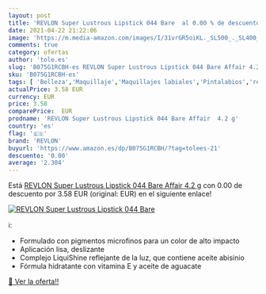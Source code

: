```yaml
---
layout: post
title: 'REVLON Super Lustrous Lipstick 044 Bare  al 0.00 % de descuento'
date: 2021-04-22 21:22:06
image: 'https://m.media-amazon.com/images/I/31vrGR5oiKL._SL500_._SL400_.jpg'
comments: true
category: ofertas
author: 'tole.es'
slug: 'B075G1RCBH-es REVLON Super Lustrous Lipstick 044 Bare Affair 4.2 g'
sku: 'B075G1RCBH-es'
tags: [ 'Belleza','Maquillaje','Maquillajes labiales','Pintalabios','revlon', ]
actualPrice: 3.58 EUR
currency: EUR
price: 3.58
comparePrice:  EUR
prodname: 'REVLON Super Lustrous Lipstick 044 Bare Affair  4.2 g'
country: 'es'
flag: '🇪🇸'
brand: 'REVLON'
buyurl: 'https://www.amazon.es/dp/B075G1RCBH/?tag=tolees-21'
descuento: '0.00'
average: '2.304'
---
```


Está [REVLON Super Lustrous Lipstick 044 Bare Affair  4.2 g](https://www.amazon.es/dp/B075G1RCBH/?tag=tolees-21) con 0.00 de descuento por 3.58 EUR (original:  EUR) en el siguiente enlace!

[![REVLON Super Lustrous Lipstick 044 Bare ](https://m.media-amazon.com/images/I/31vrGR5oiKL._SL500_._SL400_.jpg)](https://www.amazon.es/dp/B075G1RCBH/?tag=tolees-21)

ℹ️:

- Formulado con pigmentos microfinos para un color de alto impacto
- Aplicación lisa, deslizante
- Complejo LiquiShine reflejante de la luz, que contiene aceite abisinio
- Fórmula hidratante con vitamina E y aceite de aguacate

[🛒 Ver la oferta!!](https://www.amazon.es/dp/B075G1RCBH/?tag=tolees-21)
